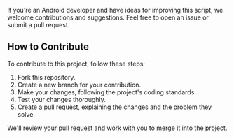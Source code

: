 If you're an Android developer and have ideas for improving this script, we welcome contributions and suggestions. Feel free to open an issue or submit a pull request.

## How to Contribute

To contribute to this project, follow these steps:

1. Fork this repository.
2. Create a new branch for your contribution.
3. Make your changes, following the project's coding standards.
4. Test your changes thoroughly.
5. Create a pull request, explaining the changes and the problem they solve.

We'll review your pull request and work with you to merge it into the project.
